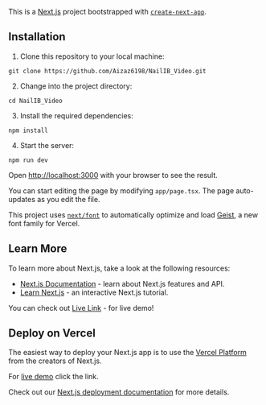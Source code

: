 This is a [Next.js](https://nextjs.org) project bootstrapped with [`create-next-app`](https://nextjs.org/docs/app/api-reference/cli/create-next-app).

## Installation

1. Clone this repository to your local machine:

```
git clone https://github.com/Aizaz6198/NailIB_Video.git
```

2. Change into the project directory:

```
cd NailIB_Video
```

3. Install the required dependencies:

```
npm install
```

4. Start the server:

```
npm run dev
```
Open [http://localhost:3000](http://localhost:3000) with your browser to see the result.

You can start editing the page by modifying `app/page.tsx`. The page auto-updates as you edit the file.

This project uses [`next/font`](https://nextjs.org/docs/app/building-your-application/optimizing/fonts) to automatically optimize and load [Geist](https://vercel.com/font), a new font family for Vercel.

## Learn More

To learn more about Next.js, take a look at the following resources:

- [Next.js Documentation](https://nextjs.org/docs) - learn about Next.js features and API.
- [Learn Next.js](https://nextjs.org/learn) - an interactive Next.js tutorial.

You can check out [Live Link](https://nail-ib-video.vercel.app/) - for live demo!

## Deploy on Vercel

The easiest way to deploy your Next.js app is to use the [Vercel Platform](https://vercel.com/new?utm_medium=default-template&filter=next.js&utm_source=create-next-app&utm_campaign=create-next-app-readme) from the creators of Next.js.

For [live demo](https://nail-ib-video.vercel.app/) click the link.

Check out our [Next.js deployment documentation](https://nextjs.org/docs/app/building-your-application/deploying) for more details.
